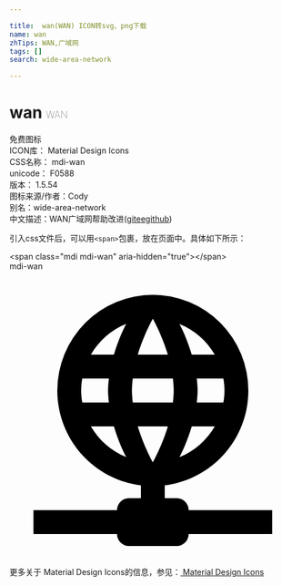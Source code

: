 ```yaml
---

title:  wan(WAN) ICON转svg、png下载
name: wan
zhTips: WAN,广域网
tags: []
search: wide-area-network

---
```


# wan  <small style="font-size: 60%;font-weight: 100">WAN</small>


<div class="detail-page">
<p>
<span><span class="badge-success badge">免费图标</span> </span>
<br/>
<span>
ICON库：
<span class="badge-secondary badge">Material Design Icons</span> 
</span>
<br/>
<span>
CSS名称：
<span class="badge-secondary badge">mdi-wan</span> 
</span>
<br/>
<span>
unicode：
<span class="badge-secondary badge">F0588</span> 
<copy-btn content='F0588' btn-title=""></copy-btn>
<copy-btn :content='String.fromCodePoint(parseInt("F0588", 16))' btn-title="复制U"></copy-btn>
</span>
<br/>
<span>
版本：
<span class="badge-secondary badge">1.5.54</span> 
</span>
<br/>
<span>图标来源/作者：<span class="badge-light badge">Cody</span></span> 
<br/>
<span>别名：<span class="badge-light badge">wide-area-network</span></span><br/><span class="zh-detail">中文描述：<span class="badge-primary badge">WAN</span><span class="badge-primary badge">广域网</span><span class="help-link"><span>帮助改进</span>(<a href="https://gitee.com/liuwave/icon-helper/edit/master/json/material/wan.json" target="_blank" rel="noopener noreferrer">gitee</a><a href="https://github.com/liuwave/icon-helper/edit/master/json/material/wan.json" target="_blank" rel="noopener noreferrer">github</a></span>)</span><br/>
</p>
</div>
<div class="alert alert-dark">
  <i class="mdi mdi-wan mdi-48px"></i>
  <i class="mdi mdi-wan mdi-36px"></i>
  <i class="mdi mdi-wan mdi-24px"></i>
  <i class="mdi mdi-wan mdi-18px"></i>
</div>
<div>
  <p>引入css文件后，可以用<code>&lt;span&gt;</code>包裹，放在页面中。具体如下所示：    
  </p>
  <div class="alert alert-primary" style="font-size: 14px">
    &lt;span class="mdi mdi-wan" aria-hidden="true"&gt;&lt;/span&gt;
    <copy-btn content='<span class="mdi mdi-wan" aria-hidden="true"></span>'></copy-btn>
  </div>
  <div class="alert alert-secondary">
    <i class="mdi mdi-wan"
    style="font-size: 24px"
    aria-hidden="true"></i> mdi-wan
    <copy-btn content="mdi-wan" btn-title="复制图标名称"></copy-btn>
  </div>
</div>
<div id="svg" class="svg-wrap">
<svg xmlns="http://www.w3.org/2000/svg" viewBox="0 0 24 24"><path d="M12,2A8,8 0 0,0 4,10C4,14.03 7,17.42 11,17.93V19H10A1,1 0 0,0 9,20H2V22H9A1,1 0 0,0 10,23H14A1,1 0 0,0 15,22H22V20H15A1,1 0 0,0 14,19H13V17.93C17,17.43 20,14.03 20,10A8,8 0 0,0 12,2M12,4C12,4 12.74,5.28 13.26,7H10.74C11.26,5.28 12,4 12,4M9.77,4.43C9.5,4.93 9.09,5.84 8.74,7H6.81C7.5,5.84 8.5,4.93 9.77,4.43M14.23,4.44C15.5,4.94 16.5,5.84 17.19,7H15.26C14.91,5.84 14.5,4.93 14.23,4.44M6.09,9H8.32C8.28,9.33 8.25,9.66 8.25,10C8.25,10.34 8.28,10.67 8.32,11H6.09C6.03,10.67 6,10.34 6,10C6,9.66 6.03,9.33 6.09,9M10.32,9H13.68C13.72,9.33 13.75,9.66 13.75,10C13.75,10.34 13.72,10.67 13.68,11H10.32C10.28,10.67 10.25,10.34 10.25,10C10.25,9.66 10.28,9.33 10.32,9M15.68,9H17.91C17.97,9.33 18,9.66 18,10C18,10.34 17.97,10.67 17.91,11H15.68C15.72,10.67 15.75,10.34 15.75,10C15.75,9.66 15.72,9.33 15.68,9M6.81,13H8.74C9.09,14.16 9.5,15.07 9.77,15.56C8.5,15.06 7.5,14.16 6.81,13M10.74,13H13.26C12.74,14.72 12,16 12,16C12,16 11.26,14.72 10.74,13M15.26,13H17.19C16.5,14.16 15.5,15.07 14.23,15.57C14.5,15.07 14.91,14.16 15.26,13Z" /></svg>
</div>
<detail full-name='mdi-wan'></detail>
    
<div><p>更多关于 Material Design Icons的信息，参见：<a target="_blank" href="https://iconhelper.cn/material.html"> Material Design Icons</a>
</p></div>
